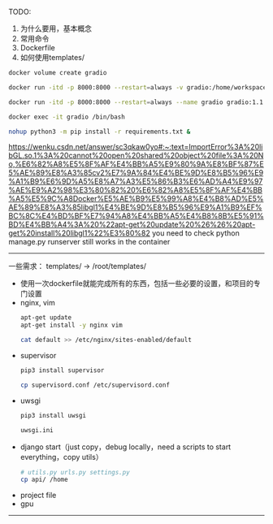 TODO:
1. 为什么要用，基本概念
2. 常用命令
3. Dockerfile
4. 如何使用templates/

```bash
docker volume create gradio

docker run -itd -p 8000:8000 --restart=always -v gradio:/home/workspace --name gradio 7hink/project:1.1

docker run -itd -p 8000:8000 --restart=always --name gradio gradio:1.1

docker exec -it gradio /bin/bash

nohup python3 -m pip install -r requirements.txt &

```
https://wenku.csdn.net/answer/sc3qkaw0yo#:~:text=ImportError%3A%20libGL.so.1%3A%20cannot%20open%20shared%20object%20file%3A%20No,%E6%82%A8%E5%8F%AF%E4%BB%A5%E9%80%9A%E8%BF%87%E5%AE%89%E8%A3%85cv2%E7%9A%84%E4%BE%9D%E8%B5%96%E9%A1%B9%E6%9D%A5%E8%A7%A3%E5%86%B3%E6%AD%A4%E9%97%AE%E9%A2%98%E3%80%82%20%E6%82%A8%E5%8F%AF%E4%BB%A5%E5%9C%A8Docker%E5%AE%B9%E5%99%A8%E4%B8%AD%E5%AE%89%E8%A3%85libgl1%E4%BE%9D%E8%B5%96%E9%A1%B9%EF%BC%8C%E4%BD%BF%E7%94%A8%E4%BB%A5%E4%B8%8B%E5%91%BD%E4%BB%A4%3A%20%22apt-get%20update%20%26%26%20apt-get%20install%20libgl1%22%E3%80%82
you need to check python manage.py runserver still works in the container

---
一些需求：
templates/ -> /root/templates/
- 使用一次dockerfile就能完成所有的东西，包括一些必要的设置，和项目的专门设置
- nginx, vim
  ```bash
  apt-get update
  apt-get install -y nginx vim

  cat default >> /etc/nginx/sites-enabled/default
  ```
- supervisor
  ```bash
  pip3 install supervisor

  cp supervisord.conf /etc/supervisord.conf
  ```
- uwsgi
  ```bash
  pip3 install uwsgi

  uwsgi.ini
  ```
- django start（just copy，debug locally，need a scripts to start everything，copy utils）
  ```bash
  # utils.py urls.py settings.py
  cp api/ /home
  ```
- project file
- gpu


---
